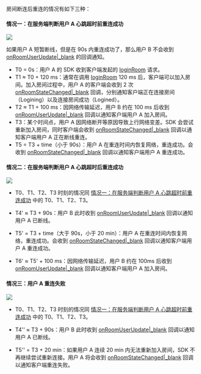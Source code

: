 
房间断连后重连的情况有如下三种：

#### 情况一：在服务端判断用户 A 心跳超时前重连成功

<img src="/Pics/FAQ/roomconnect1.png" />

如果用户 A 短暂断线，但是在 90s 内重连成功了，那么用户 B 不会收到 [onRoomUserUpdate\|_blank](@onRoomUserUpdate) 的回调通知。

- T0 = 0s：用户 A 的 SDK 收到客户端发起的 [loginRoom](https://doc-zh.zego.im/article/api?doc=express-video-sdk_API~objectivec_ios~class~ZegoExpressEngine#login-room-user-config) 请求。
- T1 ≈ T0 + 120 ms：通常在调用 [loginRoom](https://doc-zh.zego.im/article/api?doc=express-video-sdk_API~objectivec_ios~class~ZegoExpressEngine#login-room-user-config) 120 ms 后，客户端可以加入房间。加入房间过程中，用户 A 的客户端会收到 2 次 [onRoomStateChanged\|_blank](@onRoomStateChanged) 回调，分别通知客户端正在连接房间（Logining）以及连接房间成功（Logined）。
- T2 ≈ T1 + 100 ms：因网络传输延迟，用户 B 约在 100 ms 后收到 [onRoomUserUpdate\|_blank](@onRoomUserUpdate) 回调以通知客户端用户 A 加入房间。
- T3：某个时间点，用户 A 因网络断开等原因导致上行网络变差。SDK 会尝试重新加入房间，同时客户端会收到 [onRoomStateChanged\|_blank](@onRoomStateChanged) 回调以通知客户端用户 A 正在断线重连。
- T5 = T3 + time（小于 90s）：用户 A 在重连时间内恢复网络，重连成功。会收到 [onRoomStateChanged\|_blank](@onRoomStateChanged) 回调以通知客户端用户 A 重连成功。

#### 情况二：在服务端判断用户 A 心跳超时后重连成功

<img src="/Pics/FAQ/connect3.jpg" />


- T0、T1、T2、T3 时刻的情况同 [情况一：在服务端判断用户 A 心跳超时前重连成功](!AdvancedModule/Room_Connection_Status#2) 中的 T0、T1、T2、T3。

- T4' ≈ T3 + 90s：用户 B 此时收到 [onRoomUserUpdate\|_blank](@onRoomUserUpdate) 回调以通知用户 A 已断线。

- T5' = T3 + time（大于 90s，小于 20 min）：用户 A 在重连时间内恢复网络，重连成功。会收到 [onRoomStateChanged\|_blank](@onRoomStateChanged) 回调以通知客户端用户 A 重连成功。

- T6' ≈ T5' + 100 ms：因网络传输延迟，用户 B 约在 100ms 后收到 [onRoomUserUpdate\|_blank](@onRoomUserUpdate) 回调以通知客户端用户 A 加入房间。

#### 情况三：用户 A 重连失败

<img src="/Pics/FAQ/Reconnect3.png" />

- T0、T1、T2、T3 时刻的情况同 [情况一：在服务端判断用户 A 心跳超时前重连成功](!AdvancedModule/Room_Connection_Status#2) 中的 T0、T1、T2、T3。

- T4'' ≈ T3 + 90s：用户 B 此时收到 [onRoomUserUpdate\|_blank](@onRoomUserUpdate) 回调以通知用户 A 已断线。

- T5'' = T3 + 20 min：如果用户 A 连续 20 min 内无法重新加入房间，SDK 不再继续尝试重新连接。用户 A 将会收到 [onRoomStateChanged\|_blank](@onRoomStateChanged) 回调以通知客户端重连失败。
























































